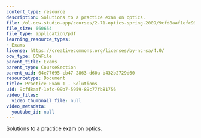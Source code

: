 ```yaml
---
content_type: resource
description: Solutions to a practice exam on optics.
file: /ol-ocw-studio-app/courses/2-71-optics-spring-2009/9cfd8aaf1efc99b7595989c77fb81756_MIT2_71S09_practice1_sol.pdf
file_size: 660654
file_type: application/pdf
learning_resource_types:
- Exams
license: https://creativecommons.org/licenses/by-nc-sa/4.0/
ocw_type: OCWFile
parent_title: Exams
parent_type: CourseSection
parent_uid: 64e77695-cb47-2863-d60a-b432b2729d60
resourcetype: Document
title: Practice Exam 1 - Solutions
uid: 9cfd8aaf-1efc-99b7-5959-89c77fb81756
video_files:
  video_thumbnail_file: null
video_metadata:
  youtube_id: null
---
```

Solutions to a practice exam on optics.